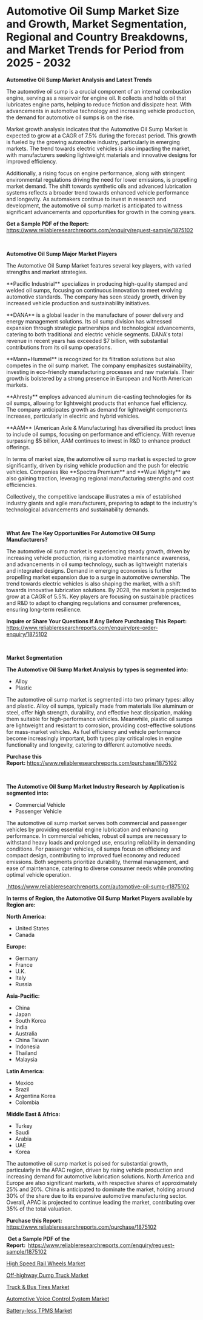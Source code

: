 <p><h1>Automotive Oil Sump Market Size and Growth, Market Segmentation, Regional and Country Breakdowns, and Market Trends for Period from 2025 -  2032</h1></p><p><strong>Automotive Oil Sump Market Analysis and Latest Trends</strong></p>
<p><p>The automotive oil sump is a crucial component of an internal combustion engine, serving as a reservoir for engine oil. It collects and holds oil that lubricates engine parts, helping to reduce friction and dissipate heat. With advancements in automotive technology and increasing vehicle production, the demand for automotive oil sumps is on the rise.</p><p>Market growth analysis indicates that the Automotive Oil Sump Market is expected to grow at a CAGR of 7.5% during the forecast period. This growth is fueled by the growing automotive industry, particularly in emerging markets. The trend towards electric vehicles is also impacting the market, with manufacturers seeking lightweight materials and innovative designs for improved efficiency. </p><p>Additionally, a rising focus on engine performance, along with stringent environmental regulations driving the need for lower emissions, is propelling market demand. The shift towards synthetic oils and advanced lubrication systems reflects a broader trend towards enhanced vehicle performance and longevity. As automakers continue to invest in research and development, the automotive oil sump market is anticipated to witness significant advancements and opportunities for growth in the coming years.</p></p>
<p><strong>Get a Sample PDF of the Report:&nbsp;</strong> <a href="https://www.reliableresearchreports.com/enquiry/request-sample/1875102?utm_campaign=41&utm_medium=2&utm_source=Github&utm_content=ia&utm_term=31032025&utm_id=automotive-oil-sump">https://www.reliableresearchreports.com/enquiry/request-sample/1875102</a></p>
<p>&nbsp;</p>
<p><strong>Automotive Oil Sump Major Market Players</strong></p>
<p><p>The Automotive Oil Sump Market features several key players, with varied strengths and market strategies. </p><p>**Pacific Industrial** specializes in producing high-quality stamped and welded oil sumps, focusing on continuous innovation to meet evolving automotive standards. The company has seen steady growth, driven by increased vehicle production and sustainability initiatives.</p><p>**DANA** is a global leader in the manufacture of power delivery and energy management solutions. Its oil sump division has witnessed expansion through strategic partnerships and technological advancements, catering to both traditional and electric vehicle segments. DANA's total revenue in recent years has exceeded $7 billion, with substantial contributions from its oil sump operations.</p><p>**Mann+Hummel** is recognized for its filtration solutions but also competes in the oil sump market. The company emphasizes sustainability, investing in eco-friendly manufacturing processes and raw materials. Their growth is bolstered by a strong presence in European and North American markets.</p><p>**Ahresty** employs advanced aluminum die-casting technologies for its oil sumps, allowing for lightweight products that enhance fuel efficiency. The company anticipates growth as demand for lightweight components increases, particularly in electric and hybrid vehicles.</p><p>**AAM** (American Axle & Manufacturing) has diversified its product lines to include oil sumps, focusing on performance and efficiency. With revenue surpassing $5 billion, AAM continues to invest in R&D to enhance product offerings.</p><p>In terms of market size, the automotive oil sump market is expected to grow significantly, driven by rising vehicle production and the push for electric vehicles. Companies like **Spectra Premium** and **Wuxi Mighty** are also gaining traction, leveraging regional manufacturing strengths and cost efficiencies.</p><p>Collectively, the competitive landscape illustrates a mix of established industry giants and agile manufacturers, preparing to adapt to the industry's technological advancements and sustainability demands.</p></p>
<p>&nbsp;</p>
<p><strong>What Are The Key Opportunities For Automotive Oil Sump Manufacturers?</strong></p>
<p><p>The automotive oil sump market is experiencing steady growth, driven by increasing vehicle production, rising automotive maintenance awareness, and advancements in oil sump technology, such as lightweight materials and integrated designs. Demand in emerging economies is further propelling market expansion due to a surge in automotive ownership. The trend towards electric vehicles is also shaping the market, with a shift towards innovative lubrication solutions. By 2028, the market is projected to grow at a CAGR of 5.5%. Key players are focusing on sustainable practices and R&D to adapt to changing regulations and consumer preferences, ensuring long-term resilience.</p></p>
<p><strong>Inquire or Share Your Questions If Any Before Purchasing This Report:</strong> <a href="https://www.reliableresearchreports.com/enquiry/pre-order-enquiry/1875102?utm_campaign=41&utm_medium=2&utm_source=Github&utm_content=ia&utm_term=31032025&utm_id=automotive-oil-sump">https://www.reliableresearchreports.com/enquiry/pre-order-enquiry/1875102</a></p>
<p>&nbsp;</p>
<p><strong>Market Segmentation</strong></p>
<p><strong>The Automotive Oil Sump Market Analysis by types is segmented into:</strong></p>
<p><ul><li>Alloy</li><li>Plastic</li></ul></p>
<p><p>The automotive oil sump market is segmented into two primary types: alloy and plastic. Alloy oil sumps, typically made from materials like aluminum or steel, offer high strength, durability, and effective heat dissipation, making them suitable for high-performance vehicles. Meanwhile, plastic oil sumps are lightweight and resistant to corrosion, providing cost-effective solutions for mass-market vehicles. As fuel efficiency and vehicle performance become increasingly important, both types play critical roles in engine functionality and longevity, catering to different automotive needs.</p></p>
<p><strong>Purchase this Report:&nbsp;</strong><a href="https://www.reliableresearchreports.com/purchase/1875102?utm_campaign=41&utm_medium=2&utm_source=Github&utm_content=ia&utm_term=31032025&utm_id=automotive-oil-sump">https://www.reliableresearchreports.com/purchase/1875102</a></p>
<p>&nbsp;</p>
<p><strong>The Automotive Oil Sump Market Industry Research by Application is segmented into:</strong></p>
<p><ul><li>Commercial Vehicle</li><li>Passenger Vehicle</li></ul></p>
<p><p>The automotive oil sump market serves both commercial and passenger vehicles by providing essential engine lubrication and enhancing performance. In commercial vehicles, robust oil sumps are necessary to withstand heavy loads and prolonged use, ensuring reliability in demanding conditions. For passenger vehicles, oil sumps focus on efficiency and compact design, contributing to improved fuel economy and reduced emissions. Both segments prioritize durability, thermal management, and ease of maintenance, catering to diverse consumer needs while promoting optimal vehicle operation.</p></p>
<p><a href="https://www.reliableresearchreports.com/automotive-oil-sump-r1875102?utm_campaign=41&utm_medium=2&utm_source=Github&utm_content=ia&utm_term=31032025&utm_id=automotive-oil-sump">&nbsp;https://www.reliableresearchreports.com/automotive-oil-sump-r1875102</a></p>
<p><strong>In terms of Region, the Automotive Oil Sump Market Players available by Region are:</strong></p>
<p>
    <p> <strong> North America: </strong>
        <ul>
            <li>United States</li>
            <li>Canada</li>
        </ul>
        </p> 
    <p> <strong> Europe: </strong>
        <ul>
            <li>Germany</li>
            <li>France</li>
            <li>U.K.</li>
            <li>Italy</li>
            <li>Russia</li>
        </ul>
        </p> 
    <p> <strong> Asia-Pacific: </strong>
        <ul>
            <li>China</li>
            <li>Japan</li>
            <li>South Korea</li>
            <li>India</li>
            <li>Australia</li>
            <li>China Taiwan</li>
            <li>Indonesia</li>
            <li>Thailand</li>
            <li>Malaysia</li>
        </ul>
        </p> 
    <p> <strong> Latin America: </strong>
        <ul>
            <li>Mexico</li>
            <li>Brazil</li>
            <li>Argentina Korea</li>
            <li>Colombia</li>
        </ul>
        </p> 
    <p> <strong> Middle East & Africa: </strong>
        <ul>
            <li>Turkey</li>
            <li>Saudi</li>
            <li>Arabia</li>
            <li>UAE</li>
            <li>Korea</li>
        </ul>
    </p>
    </p>
<p><p>The automotive oil sump market is poised for substantial growth, particularly in the APAC region, driven by rising vehicle production and increasing demand for automotive lubrication solutions. North America and Europe are also significant markets, with respective shares of approximately 25% and 20%. China is anticipated to dominate the market, holding around 30% of the share due to its expansive automotive manufacturing sector. Overall, APAC is projected to continue leading the market, contributing over 35% of the total valuation.</p></p>
<p><strong>Purchase this Report: </strong><a href="https://www.reliableresearchreports.com/purchase/1875102?utm_campaign=41&utm_medium=2&utm_source=Github&utm_content=ia&utm_term=31032025&utm_id=automotive-oil-sump">https://www.reliableresearchreports.com/purchase/1875102</a></p>
<p>&nbsp;<strong>Get a Sample PDF of the Report:&nbsp;&nbsp;</strong><a href="https://www.reliableresearchreports.com/enquiry/request-sample/1875102?utm_campaign=41&utm_medium=2&utm_source=Github&utm_content=ia&utm_term=31032025&utm_id=automotive-oil-sump">https://www.reliableresearchreports.com/enquiry/request-sample/1875102</a></p>
<p><strong></strong></p>
<p><p><a href="https://github.com/tabormahay2f/Market-Research-Report-List-1/blob/main/high-speed-rail-wheels-market.md?utm_campaign=41&utm_medium=2&utm_source=Github&utm_content=ia&utm_term=31032025&utm_id=automotive-oil-sump">High Speed Rail Wheels Market</a></p><p><a href="https://github.com/zdybelzinn/Market-Research-Report-List-1/blob/main/off-highway-dump-truck-market.md?utm_campaign=41&utm_medium=2&utm_source=Github&utm_content=ia&utm_term=31032025&utm_id=automotive-oil-sump">Off-highway Dump Truck Market</a></p><p><a href="https://github.com/siwerhommer97/Market-Research-Report-List-1/blob/main/truck-bus-tires-market.md?utm_campaign=41&utm_medium=2&utm_source=Github&utm_content=ia&utm_term=31032025&utm_id=automotive-oil-sump">Truck & Bus Tires Market</a></p><p><a href="https://github.com/naingbiner7i/Market-Research-Report-List-1/blob/main/automotive-voice-control-system-market.md?utm_campaign=41&utm_medium=2&utm_source=Github&utm_content=ia&utm_term=31032025&utm_id=automotive-oil-sump">Automotive Voice Control System Market</a></p><p><a href="https://github.com/ilanarohalgh/Market-Research-Report-List-1/blob/main/battery-less-tpms-market.md?utm_campaign=41&utm_medium=2&utm_source=Github&utm_content=ia&utm_term=31032025&utm_id=automotive-oil-sump">Battery-less TPMS Market</a></p></p>